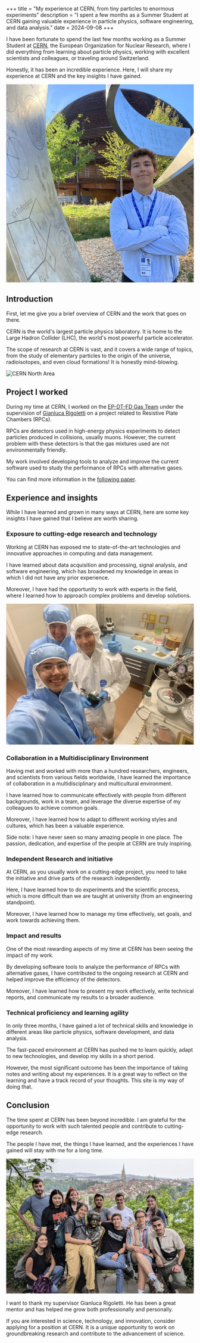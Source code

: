+++
title = "My experience at CERN, from tiny particles to enormous experiments"
description = "I spent a few months as a Summer Student at CERN gaining valuable experience in particle physics, software engineering, and data analysis."
date = 2024-09-08
+++

I have been fortunate to spend the last few months working as a Summer Student at [CERN](https://home.cern/), the European Organization for Nuclear Research, where I did everything from learning about particle physics, working with excellent scientists and colleagues, or traveling around Switzerland.

Honestly, it has been an incredible experience. Here, I will share my experience at CERN and the key insights I have gained.

![CERN Globe of Science and Innovation](cern_globe_professional.jpg "CERN Globe of Science and Innovation")

## Introduction

First, let me give you a brief overview of CERN and the work that goes on there.

CERN is the world's largest particle physics laboratory. It is home to the Large Hadron Collider (LHC), the world's most powerful particle accelerator.

The scope of research at CERN is vast, and it covers a wide range of topics, from the study of elementary particles to the origin of the universe, radioisotopes, and even cloud formations!
It is honestly mind-blowing.

![CERN North Area](cern_gif_north_area.gif "CERN North Area")

## Project I worked

During my time at CERN, I worked on the [EP-DT-FD Gas Team](https://ep-dep-dt.web.cern.ch/gas-systems) under the supervision of [Gianluca Rigoletti](https://www.linkedin.com/in/gianlucarigoletti) on a project related to Resistive Plate Chambers (RPCs).

RPCs are detectors used in high-energy physics experiments to detect particles produced in collisions, usually muons.
However, the current problem with these detectors is that the gas mixtures used are not environmentally friendly.

My work involved developing tools to analyze and improve the current software used to study the performance of RPCs with alternative gases.

You can find more information in the [following paper](https://cds.cern.ch/record/2908492?ln=en).

## Experience and insights

While I have learned and grown in many ways at CERN, here are some key insights I have gained that I believe are worth sharing.

### Exposure to cutting-edge research and technology

Working at CERN has exposed me to state-of-the-art technologies and innovative approaches in computing and data management.

I have learned about data acquisition and processing, signal analysis, and software engineering, which has broadened my knowledge in areas in which I did not have any prior experience.

Moreover, I have had the opportunity to work with experts in the field, where I learned how to approach complex problems and develop solutions.

![Gas Detector Workshop](cern_gas_detector_workshop.jpg "Gas Detector Workshop")

### Collaboration in a Multidisciplinary Environment

Having met and worked with more than a hundred researchers, engineers, and scientists from various fields worldwide, I have learned the importance of collaboration in a multidisciplinary and multicultural environment.

I have learned how to communicate effectively with people from different backgrounds, work in a team, and leverage the diverse expertise of my colleagues to achieve common goals.

Moreover, I have learned how to adapt to different working styles and cultures, which has been a valuable experience.

Side note: I have never seen so many amazing people in one place. The passion, dedication, and expertise of the people at CERN are truly inspiring.


### Independent Research and initiative

At CERN, as you usually work on a cutting-edge project, you need to take the initiative and drive parts of the research independently.

Here, I have learned how to do experiments and the scientific process, which is more difficult than we are taught at university (from an engineering standpoint).

Moreover, I have learned how to manage my time effectively, set goals, and work towards achieving them.

### Impact and results 

One of the most rewarding aspects of my time at CERN has been seeing the impact of my work.

By developing software tools to analyze the performance of RPCs with alternative gases, I have contributed to the ongoing research at CERN and helped improve the efficiency of the detectors.

Moreover, I have learned how to present my work effectively, write technical reports, and communicate my results to a broader audience.

### Technical proficiency and learning agility 

In only three months, I have gained a lot of technical skills and knowledge in different areas like particle physics, software development, and data analysis.

The fast-paced environment at CERN has pushed me to learn quickly, adapt to new technologies, and develop my skills in a short period.

However, the most significant outcome has been the importance of taking notes and writing about my experiences. It is a great way to reflect on the learning and have a track record of your thoughts. This site is my way of doing that.

## Conclusion 

The time spent at CERN has been beyond incredible. I am grateful for the opportunity to work with such talented people and contribute to cutting-edge research.

The people I have met, the things I have learned, and the experiences I have gained will stay with me for a long time.

![CERN Summer Student Bern Trip](cern_summer_student_bern_trip.jpg "CERN Summer Student Bern Trip")

I want to thank my supervisor Gianluca Rigoletti. He has been a great mentor and has helped me grow both professionally and personally.

If you are interested in science, technology, and innovation, consider applying for a position at CERN. It is a unique opportunity to work on groundbreaking research and contribute to the advancement of science.
